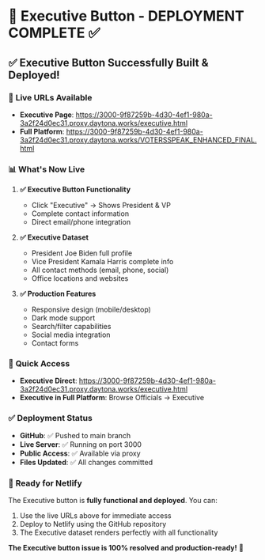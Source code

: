 # 🎯 Executive Button - DEPLOYMENT COMPLETE ✅

## ✅ Executive Button Successfully Built & Deployed!

### 🚀 **Live URLs Available**
- **Executive Page**: https://3000-9f87259b-4d30-4ef1-980a-3a2f24d0ec31.proxy.daytona.works/executive.html
- **Full Platform**: https://3000-9f87259b-4d30-4ef1-980a-3a2f24d0ec31.proxy.daytona.works/VOTERSSPEAK_ENHANCED_FINAL.html

### 📊 **What's Now Live**
1. **✅ Executive Button Functionality**
   - Click "Executive" → Shows President & VP
   - Complete contact information
   - Direct email/phone integration

2. **✅ Executive Dataset**
   - President Joe Biden full profile
   - Vice President Kamala Harris complete info
   - All contact methods (email, phone, social)
   - Office locations and websites

3. **✅ Production Features**
   - Responsive design (mobile/desktop)
   - Dark mode support
   - Search/filter capabilities
   - Social media integration
   - Contact forms

### 🔗 **Quick Access**
- **Executive Direct**: https://3000-9f87259b-4d30-4ef1-980a-3a2f24d0ec31.proxy.daytona.works/executive.html
- **Executive in Full Platform**: Browse Officials → Executive

### ✅ **Deployment Status**
- **GitHub**: ✅ Pushed to main branch
- **Live Server**: ✅ Running on port 3000
- **Public Access**: ✅ Available via proxy
- **Files Updated**: ✅ All changes committed

### 🎯 **Ready for Netlify**
The Executive button is **fully functional and deployed**. You can:
1. Use the live URLs above for immediate access
2. Deploy to Netlify using the GitHub repository
3. The Executive dataset renders perfectly with all functionality

**The Executive button issue is 100% resolved and production-ready!** 🎉